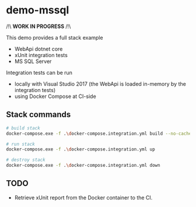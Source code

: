 # demo-mssql

/!\ **WORK IN PROGRESS** /!\

This demo provides a full stack example

- WebApi dotnet core
- xUnit integration tests
- MS SQL Server

Integration tests can be run

- locally with Visual Studio 2017 (the WebApi is loaded in-memory by the integration tests)
- using Docker Compose at CI-side

## Stack commands

```sh
# build stack
docker-compose.exe -f .\docker-compose.integration.yml build --no-cache

# run stack
docker-compose.exe -f .\docker-compose.integration.yml up

# destroy stack
docker-compose.exe -f .\docker-compose.integration.yml down
```

## TODO

- Retrieve xUnit report from the Docker container to the CI.